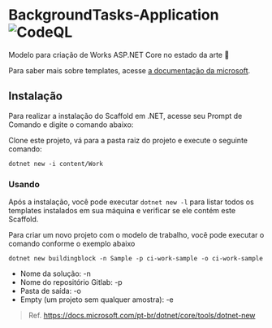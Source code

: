 # BackgroundTasks-Application ![CodeQL](https://github.com/RDPodcasting/BackgroundTasks-Application/workflows/CodeQL/badge.svg)

Modelo para criação de Works ASP.NET Core no estado da arte 🚀

Para saber mais sobre templates, acesse [a documentação da microsoft](https://docs.microsoft.com/en-us/dotnet/core/tools/custom-templates).

## Instalação
Para realizar a instalação do Scaffold em .NET, acesse seu Prompt de Comando e digite o comando abaixo:

Clone este projeto, vá para a pasta raiz do projeto e execute o seguinte comando:
```
dotnet new -i content/Work
```
### Usando
Após a instalação, você pode executar `dotnet new -l` para listar todos os templates instalados em sua máquina e verificar se ele contém este Scaffold.

Para criar um novo projeto com o modelo de trabalho, você pode executar o comando conforme o exemplo abaixo
```
dotnet new buildingblock -n Sample -p ci-work-sample -o ci-work-sample
```
* Nome da solução: -n
* Nome do repositório Gitlab: -p
* Pasta de saída: -o
* Empty (um projeto sem qualquer amostra): -e

> Ref. https://docs.microsoft.com/pt-br/dotnet/core/tools/dotnet-new
